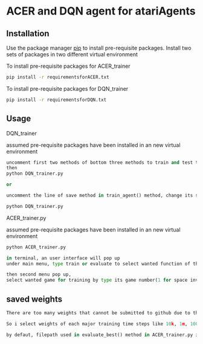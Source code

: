 # ACER and DQN agent for atariAgents

## Installation

Use the package manager [pip](https://pip.pypa.io/en/stable/) to install pre-requisite packages. Install two sets of packages in two different virtual environment

To install pre-requisite packages for ACER_trainer

```bash
pip install -r requirementsforACER.txt
```

To install pre-requisite packages for DQN_trainer

```bash
pip install -r requirementsforDQN.txt
```

## Usage
DQN_trainer

assumed pre-requisite packages have been installed in an new virtual environment
```python
uncomment first two methods of bottom three methods to train and test the agent on space invader games
then
python DQN_trainer.py

or 

uncomment the line of save method in train_agent() method, change its saving path to you need, after training is completed saved weights will be stored in given path, use loading_trainedAgent() + testing_agent() to check results

python DQN_trainer.py
```

ACER_trainer.py

assumed pre-requisite packages have been installed in an new virtual environment
```bash
python ACER_trainer.py
```
```python
in terminal, an user interface will pop up
under main menu, type train or evaluate to select wanted function of the program

then second menu pop up, 
select wanted game for training by type its game number(1 for space invader; 2 for assult; 3 for lunar lander)
```
## saved weights
```python
There are too many weights that cannot be submitted to github due to their filesize

So i select weights of each major training time steps like 10k, 1m, 100m etc. for each games

by defaut, filepath used in evaluate_best() method in ACER_trainer.py is the best weights for each relevant game.
```